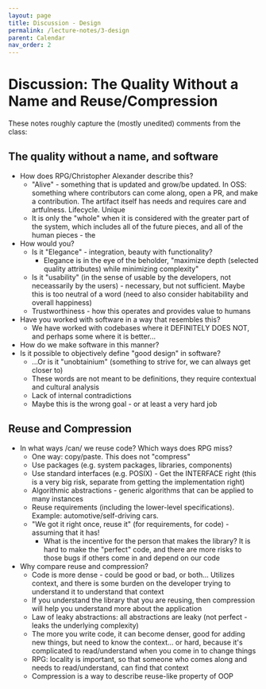 ```yaml
---
layout: page
title: Discussion - Design
permalink: /lecture-notes/3-design
parent: Calendar
nav_order: 2
---
```

# Discussion: The Quality Without a Name and Reuse/Compression

These notes roughly capture the (mostly unedited) comments from the class:

## The quality without a name, and software
* How does RPG/Christopher Alexander describe this?
	* "Alive" - something that is updated and grow/be updated. In OSS: something where contributors can come along, open a PR, and make a contribution. The artifact itself has needs and requires care and artfulness. Lifecycle. Unique
	*  It is only the "whole" when it is considered with the greater part of the system, which includes all of the future pieces, and all of the human pieces - the
* How would you?
	* Is it "Elegance" - integration, beauty with functionality?
		* Elegance is in the eye of the beholder, "maximize depth (selected quality attributes) while minimizing complexity"
	* Is it "usability" (in the sense of usable by the developers, not neceassarily by the users) - necessary, but not sufficient. Maybe this is too neutral of a word (need to also consider habitability and overall happiness)
	* Trustworthiness - how this operates and provides value to humans
* Have you worked with software in a way that resembles this?
	* We have worked with codebases where it DEFINITELY DOES NOT, and perhaps some where it is better...
* How do we make software in this manner?
* Is it possible to objectively define "good design" in software?
	* ...Or is it "unobtainium" (something to strive for, we can always get closer to)
	* These words are not meant to be definitions, they require contextual and cultural analysis
	* Lack of internal contradictions 
	* Maybe this is the wrong goal - or at least a very hard job

## Reuse and Compression

* In what ways /can/ we reuse code? Which ways does RPG miss?
	* One way: copy/paste. This does not "compress"
	* Use packages (e.g. system packages, libraries, components)
	* Use standard interfaces (e.g. POSIX) - Get the INTERFACE right (this is a very big risk, separate from getting the implementation right)
	* Algorithmic abstractions - generic algorithms that can be applied to many instances
	* Reuse requirements (including the lower-level specifications). Example: automotive/self-driving cars.
	* "We got it right once, reuse it" (for requirements, for code) - assuming that it has!
		* What is the incentive for the person that makes the library? It is hard to make the "perfect" code, and there are more risks to those bugs if others come in and depend on our code
* Why compare reuse and compression?
	* Code is more dense - could be good or bad, or both... Utilizes context, and there is some burden on the developer trying to understand it to understand that context
	* If you understand the library that you are reusing, then compression will help you understand more about the application
	* Law of leaky abstractions: all abstractions are leaky (not perfect - leaks the underlying complexity)
	* The more you write code, it can become denser, good for adding new things, but need to know the context... or hard, because it's complicated to read/understand when you come in to change things
	* RPG: locality is important, so that someone who comes along and needs to read/understand, can find that context
	* Compression is a way to describe reuse-like property of OOP